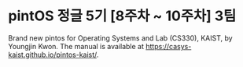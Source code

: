 # pintOS 정글 5기 [8주차 ~ 10주차] 3팀

Brand new pintos for Operating Systems and Lab (CS330), KAIST, by Youngjin Kwon.
The manual is available at https://casys-kaist.github.io/pintos-kaist/.

